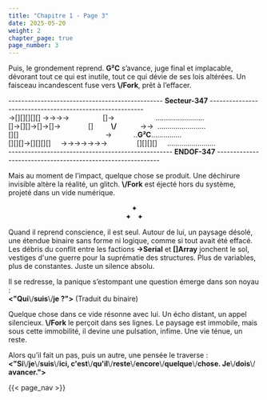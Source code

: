 ```yaml
---
title: "Chapitre 1 - Page 3"
date: 2025-05-20
weight: 2
chapter_page: true
page_number: 3
---
```


Puis, le grondement reprend. **G²C** s’avance, juge final et implacable, dévorant tout ce qui est inutile, tout ce qui dévie de ses lois altérées. Un faisceau incandescent fuse vers **\\/Fork**, prêt à l’effacer.

------------------------------------------------ **Secteur-347** ---------------------------------------------------------\
->[][][][][] ->->->->&nbsp;&nbsp;&nbsp;&nbsp;&nbsp;&nbsp;&nbsp;&nbsp;&nbsp;&nbsp;&nbsp;&nbsp;&nbsp;&nbsp;&nbsp;&nbsp;&nbsp;[]->&nbsp;&nbsp;&nbsp;&nbsp;&nbsp;&nbsp;&nbsp;&nbsp;&nbsp;&nbsp;&nbsp;&nbsp;&nbsp;&nbsp;&nbsp;&nbsp;&nbsp;&nbsp;&nbsp;&nbsp;&nbsp;……………………\
[]->[][]->[]->[]->&nbsp;&nbsp;&nbsp;&nbsp;&nbsp;&nbsp;&nbsp;&nbsp;&nbsp;&nbsp;&nbsp;&nbsp;&nbsp;&nbsp;[]&nbsp;&nbsp;&nbsp;&nbsp;&nbsp;&nbsp;&nbsp;&nbsp;&nbsp;**\\/**&nbsp;&nbsp;&nbsp;&nbsp;&nbsp;&nbsp;&nbsp;&nbsp;&nbsp;&nbsp;&nbsp;&nbsp;->->&nbsp;&nbsp;……………………\
[][]&nbsp;&nbsp;&nbsp;&nbsp;&nbsp;&nbsp;&nbsp;&nbsp;&nbsp;&nbsp;&nbsp;&nbsp;&nbsp;&nbsp;&nbsp;&nbsp;&nbsp;&nbsp;&nbsp;&nbsp;&nbsp;&nbsp;&nbsp;&nbsp;&nbsp;&nbsp;&nbsp;&nbsp;&nbsp;&nbsp;&nbsp;&nbsp;&nbsp;&nbsp;&nbsp;&nbsp;&nbsp;&nbsp;&nbsp;&nbsp;&nbsp;&nbsp;&nbsp;&nbsp;->&nbsp;&nbsp;&nbsp;&nbsp;&nbsp;&nbsp;&nbsp;&nbsp;&nbsp;&nbsp;&nbsp;..**G²C**……………\
[][][]->[][][][]&nbsp;&nbsp;&nbsp;&nbsp;&nbsp;->->->->->->->&nbsp;&nbsp;&nbsp;&nbsp;&nbsp;&nbsp;&nbsp;&nbsp;&nbsp;&nbsp;&nbsp;&nbsp;&nbsp;&nbsp;&nbsp;[][][][]&nbsp;&nbsp;&nbsp;&nbsp;&nbsp;……………………\
--------------------------------------------------- **ENDOF-347** ------------------------------------------------------------

Mais au moment de l’impact, quelque chose se produit. Une déchirure invisible altère la réalité,
un glitch. **\\/Fork** est éjecté hors du système, projeté dans un vide numérique.

<p align="center">
  ✦<br />
  ✦ &nbsp; ✦
</p>

Quand il reprend conscience, il est seul. Autour de lui, un paysage désolé, une étendue binaire sans forme ni logique, comme si tout avait été effacé. Les débris du conflit entre les factions **->Serial** et **[]Array** jonchent le sol, vestiges d'une guerre pour la suprématie des structures. Plus de variables, plus de constantes. Juste un silence absolu.

Il se redresse, la panique s’estompant une question émerge dans son noyau :\
**<"Qui**\\/**&#8203;suis**\\/**&#8203;je ?">** (Traduit du binaire)

Quelque chose dans ce vide résonne avec lui. Un écho distant, un appel silencieux. **\\/Fork** le perçoit dans ses lignes. Le paysage est immobile, mais sous cette immobilité, il devine une pulsation, infime. Une vie ténue, un reste.

Alors qu’il fait un pas, puis un autre, une pensée le traverse :\
**<"Si**\\/**&#8203;je**\\/**&#8203;suis**\\/**&#8203;ici, c'est**\\/**&#8203;qu'il**\\/**&#8203;reste**\\/**&#8203;encore**\\/**&#8203;quelque**\\/**&#8203;chose. Je**\\/**&#8203;dois**\\/**&#8203;avancer.">**

{{< page_nav >}}
